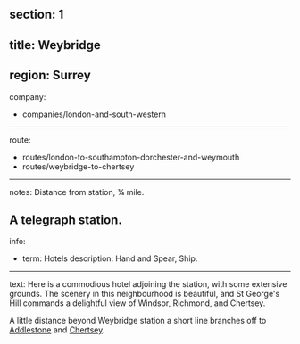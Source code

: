 section: 1
----
title: Weybridge
----
region: Surrey
----
company:
- companies/london-and-south-western
----
route:
- routes/london-to-southampton-dorchester-and-weymouth
- routes/weybridge-to-chertsey
----
notes: Distance from station, ¾ mile.

A telegraph station.
----
info:
- term: Hotels
  description: Hand and Spear, Ship.
----
text: Here is a commodious hotel adjoining the station, with some extensive grounds. The scenery in this neighbourhood is beautiful, and St George's Hill commands a delightful view of Windsor, Richmond, and Chertsey.

A little distance beyond Weybridge station a short line branches off to [Addlestone](/stations/addlestone) and [Chertsey](/stations/chertsey).
